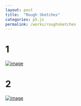 ```yaml
---
layout: post
title:  "Rough Sketches"
categories: p5.js
permalink: /works/roughsketches
---
```

# 1
[![image](https://kazufumiw.github.io/generativeplayground/images/phasedcolor.png)](https://kazufumiw.github.io/generativeplayground/phasedcolor/)

# 2
[![image](https://kazufumiw.github.io/generativeplayground/images/phasedcolor2.png)](https://kazufumiw.github.io/generativeplayground/phasedcolor2/)
